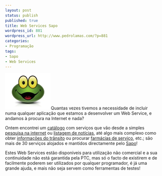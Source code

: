 ```yaml
---
layout: post
status: publish
published: true
title: Web Services Sapo
wordpress_id: 881
wordpress_url: http://www.pedrolamas.com/?p=881
categories:
- Programação
tags:
- Sapo
- Web Services
---
```

[![Sapo](/wp-content/uploads/2009/08/Sapo.jpg "Sapo")](http://services.sapo.pt/)Quantas vezes tivemos a necessidade de incluir numa qualquer aplicação que estamos a desenvolver um Web Service, e andamos à procura na Internet e nada?

Ontem encontrei um [catálogo](http://services.sapo.pt/) com serviços que vão desde a simples [pesquisa na internet](http://services.sapo.pt/Metadata/Service/Search?culture=PT) ou [listagem de notícias](http://services.sapo.pt/Metadata/Service/News?culture=PT), até algo mais complexo como obter [informações do trânsito](http://services.sapo.pt/Metadata/Service/Traffic?culture=PT) ou procurar [farmácias de serviço](http://services.sapo.pt/Metadata/Service/Pharmacy?culture=PT), etc.; são mais de 30 serviços alojados e mantidos directamente pelo [Sapo](http://www.sapo.pt)!

Estes Web Services estão disponíveis para utilização não comercial e a sua continuidade não está garantida pela PTC, mas só o facto de existirem e de facilmente poderem ser utilizados por qualquer programador, é já uma grande ajuda, e mais não seja servem como ferramentas de testes!
